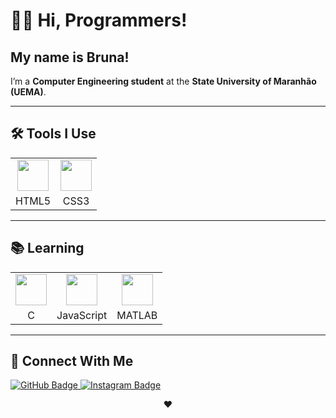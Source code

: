 # 👩‍💻 Hi, Programmers!  

## My name is **Bruna**!

I’m a **Computer Engineering student** at the **State University of Maranhão (UEMA)**. 

---

## 🛠 Tools I Use
<table>
  <tr>
    <td align="center"><img src="https://cdn.jsdelivr.net/gh/devicons/devicon/icons/html5/html5-original.svg" width="50" height="50" /></td>
    <td align="center"><img src="https://cdn.jsdelivr.net/gh/devicons/devicon/icons/css3/css3-original.svg" width="50" height="50" /></td>
  </tr>
  <tr>
    <td align="center">HTML5</td>
    <td align="center">CSS3</td>
  </tr>
</table>

---

## 📚  Learning
<table>
  <tr>
    <td align="center"><img src="https://cdn.jsdelivr.net/gh/devicons/devicon/icons/c/c-original.svg" width="50" height="50" /></td>
    <td align="center"><img src="https://cdn.jsdelivr.net/gh/devicons/devicon/icons/javascript/javascript-original.svg" width="50" height="50" /></td>
    <td align="center"><img src="https://cdn.jsdelivr.net/gh/devicons/devicon/icons/matlab/matlab-original.svg" width="50" height="50" /></td>
  </tr>
  <tr>
    <td align="center">C</td>
    <td align="center">JavaScript</td>
    <td align="center">MATLAB</td>
  </tr>
</table>

---

## 🔗 Connect With Me
<p>
  <a href="https://github.com/danielebru" target="_blank">
    <img src="https://img.shields.io/badge/GitHub-100000?style=for-the-badge&logo=github&logoColor=white" alt="GitHub Badge" />
  </a>
  <a href="https://instagram.com/bruwlimaa" target="_blank">
    <img src="https://img.shields.io/badge/Instagram-E4405F?style=for-the-badge&logo=instagram&logoColor=white" alt="Instagram Badge" />
  </a>
</p>



<p align="center"> ❤️</p>
